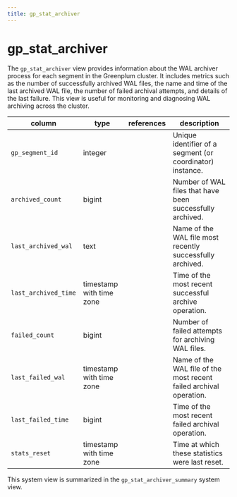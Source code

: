 ```yaml
---
title: gp_stat_archiver
---
```


# gp_stat_archiver

The `gp_stat_archiver` view provides information about the WAL archiver process for each segment in the Greenplum cluster. It includes metrics such as the number of successfully archived WAL files, the name and time of the last archived WAL file, the number of failed archival attempts, and details of the last failure. This view is useful for monitoring and diagnosing WAL archiving across the cluster.

|column|type|references|description|
|------|----|----------|-----------|
|`gp_segment_id`|integer| |Unique identifier of a segment (or coordinator) instance.|
|`archived_count`|bigint| |Number of WAL files that have been successfully archived.|
|`last_archived_wal`|text| |Name of the WAL file most recently successfully archived.|
|`last_archived_time `|timestamp with time zone| |Time of the most recent successful archive operation.|
|`failed_count`|bigint| |Number of failed attempts for archiving WAL files.|
|`last_failed_wal`|timestamp with time zone| |Name of the WAL file of the most recent failed archival operation.|
|`last_failed_time`|bigint| |Time of the most recent failed archival operation.|
|`stats_reset`|timestamp with time zone| |Time at which these statistics were last reset.|

This system view is summarized in the `gp_stat_archiver_summary` system view.
